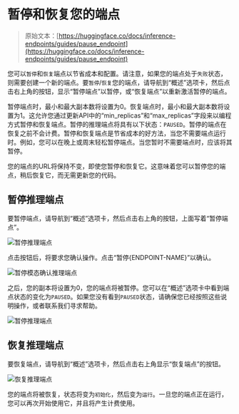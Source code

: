 # 暂停和恢复您的端点

> 原始文本：[https://huggingface.co/docs/inference-endpoints/guides/pause_endpoint](https://huggingface.co/docs/inference-endpoints/guides/pause_endpoint)

您可以`暂停`和`恢复`端点以节省成本和配置。请注意，如果您的端点处于`失败`状态，则需要创建一个新的端点。要`暂停`/`恢复`您的端点，请导航到“概述”选项卡，然后点击右上角的按钮，显示“暂停端点”以暂停，或“恢复端点”以重新激活暂停的端点。

暂停端点时，最小和最大副本数将设置为0。恢复端点时，最小和最大副本数将设置为1。这允许您通过更新API中的“min_replicas”和“max_replicas”字段来以编程方式暂停和恢复端点。暂停的推理端点将具有以下状态：`PAUSED`。暂停的端点在恢复之前不会计费。暂停和恢复端点是节省成本的好方法，当您不需要端点运行时。例如，您可以在晚上或周末轻松暂停端点。当您暂时不需要端点时，应该将其暂停。

您的端点的URL将保持不变，即使您暂停和恢复它。这意味着您可以暂停您的端点，稍后恢复它，而无需更新您的代码。

## 暂停推理端点

要暂停端点，请导航到“概述”选项卡，然后点击右上角的按钮，上面写着“暂停端点”。

![暂停推理端点](../Images/9255cbf346602befc4ddabd20bcce650.png)

点击按钮后，将要求您确认操作。点击“暂停{ENDPOINT-NAME}”以确认。

![暂停模态确认推理端点](../Images/967f63c8915f2b2a443caf37a9b49d98.png)

之后，您的副本将设置为0，您的端点将被暂停。您可以在“概述”选项卡中看到端点状态的变化为`PAUSED`。如果您没有看到`PAUSED`状态，请确保您已经按照这些说明操作，或者联系我们寻求帮助。

![暂停推理端点](../Images/7f72834d647d96695ac962ba25bb4c39.png)

## 恢复推理端点

要恢复端点，请导航到“概述”选项卡，然后点击右上角显示“恢复端点”的按钮。

![恢复推理端点](../Images/42d372821f17a73162f371076fa92e76.png)

您的端点将被恢复，状态将变为`初始化`，然后变为`运行`。一旦您的端点正在运行，您可以再次开始使用它，并且将产生计费使用。

